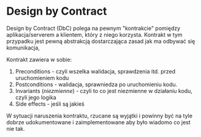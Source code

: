 # Design by Contract

Design by Contract (DbC) polega na pewnym "kontrakcie" pomiędzy aplikacja/serverem a klientem, który z niego korzysta. Kontrakt w tym przypadku jest pewną abstrakcją dostarczająca zasad jak ma odbywać się komunikacja,

Kontrakt zawiera w sobie:
1. Preconditions - czyli wszelka walidacja, sprawdzenia itd. przed uruchomieniem kodu
2. Postconditions - walidacja, sprawniedza po uruchomieniu kodu.
3. Invariants (*niezmienne*) - czyli to co jest niezmienne w działaniu kodu, czyli jego logika
4. Side effects - jeśli są jakieś

W sytuacji naruszenia kontraktu, rzucane są wyjątki i powinny być na tyle dobrze udokumentowane i zaimplementowane aby było wiadomo co jest nie tak.